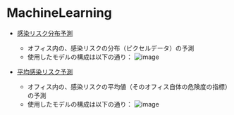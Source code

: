 # MachineLearning

- [感染リスク分布予測](https://github.com/Enehentaro/MachineLearning/blob/main/PredictionOfInfectionRateWithPointNet_test.ipynb)
  - オフィス内の、感染リスクの分布（ピクセルデータ）の予測
  - 使用したモデルの構成は以下の通り：
![image](https://user-images.githubusercontent.com/87505664/186586289-e6a72517-4070-41e6-9b0e-50c86bc8ce10.png)

- [平均感染リスク予測](https://github.com/Enehentaro/MachineLearning/blob/main/RoIPredictionWithPointNet_inRoom.ipynb)
  - オフィス内の、感染リスクの平均値（そのオフィス自体の危険度の指標）の予測
  - 使用したモデルの構成は以下の通り：
![image](https://user-images.githubusercontent.com/87505664/186586551-19c9f286-add1-415e-88da-fef2e4ac525f.png)
